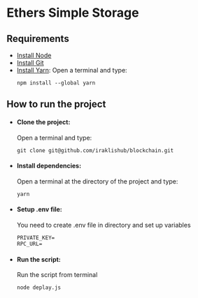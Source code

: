 # Ethers Simple Storage

## Requirements

- [Install Node](https://nodejs.org/)
- [Install Git](https://git-scm.com/downloads)
- [Install Yarn](https://classic.yarnpkg.com/en/docs/install):
  Open a terminal and type:
  ```
  npm install --global yarn
  ```

## How to run the project

- #### Clone the project:
  Open a terminal and type:
  ```
  git clone git@github.com/iraklishub/blockchain.git
  ```
- #### Install dependencies:
  Open a terminal at the directory of the project and type:
  ```
  yarn
  ```
- #### Setup .env file:

  You need to create .env file in directory and set up variables

  ```
  PRIVATE_KEY=
  RPC_URL=
  ```

- #### Run the script:

  Run the script from terminal

  ```
  node deplay.js
  ```

